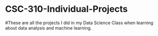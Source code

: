 # CSC-310-Individual-Projects
#These are all the projects I did in my Data Science Class when learning about data analysis and machine learning.
